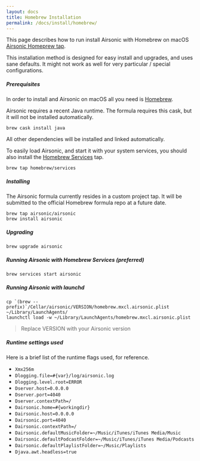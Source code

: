 ```yaml
---
layout: docs
title: Homebrew Installation
permalink: /docs/install/homebrew/
---
```

This page describes how to run install Airsonic with Homebrew on macOS [Airsonic Homeprew tap](https://github.com/airsonic/homebrew-airsonic/).

This installation method is designed for easy install and upgrades, and uses sane defaults. It might not work as well for very particular / special configurations.

##### Prerequisites

In order to install and Airsonic on macOS all you need is [Homebrew](https://brew.sh).

Airsonic requires a recent Java runtime. The formula requires this cask, but it will not be installed automatically.

```
brew cask install java
```

All other dependencies will be installed and linked automatically.

To easily load Airsonic, and start it with your system services, you should also install the [Homebrew Services](https://github.com/Homebrew/homebrew-services) tap.

```
brew tap homebrew/services
```

##### Installing

The Airsonic formula currently resides in a custom project tap. It will be submitted to the official Homebrew formula repo at a future date.

```
brew tap airsonic/airsonic
brew install airsonic
```

##### Upgrading

```
brew upgrade airsonic
```

##### Running Airsonic with Homebrew Services (preferred)

```
brew services start airsonic
```

##### Running Airsonic with launchd

```
cp `(brew --prefix)`/Cellar/airsonic/VERSION/homebrew.mxcl.airsonic.plist ~/Library/LaunchAgents/
launchctl load -w ~/Library/LaunchAgents/homebrew.mxcl.airsonic.plist
```

> Replace VERSION with your Airsonic version

##### Runtime settings used

Here is a brief list of the runtime flags used, for reference.

* `Xmx256m`
* `Dlogging.file=#{var}/log/airsonic.log`
* `Dlogging.level.root=ERROR`
* `Dserver.host=0.0.0.0`
* `Dserver.port=4040`
* `Dserver.contextPath=/`
* `Dairsonic.home=#{workingdir}`
* `Dairsonic.host=0.0.0.0`
* `Dairsonic.port=4040`
* `Dairsonic.contextPath=/`
* `Dairsonic.defaultMusicFolder=~/Music/iTunes/iTunes Media/Music`
* `Dairsonic.defaultPodcastFolder=~/Music/iTunes/iTunes Media/Podcasts`
* `Dairsonic.defaultPlaylistFolder=~/Music/Playlists`
* `Djava.awt.headless=true`


